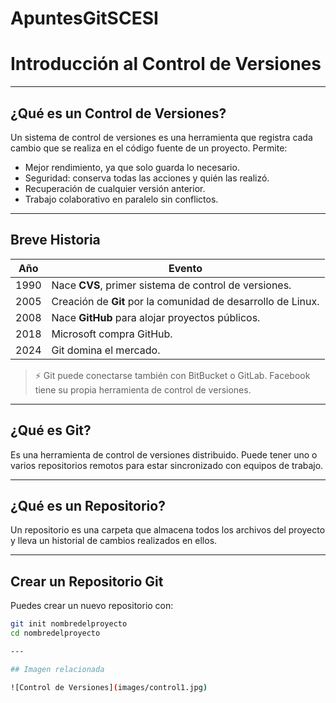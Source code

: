 # ApuntesGitSCESI

# Introducción al Control de Versiones
---

## ¿Qué es un Control de Versiones?

Un sistema de control de versiones es una herramienta que registra cada cambio que se realiza en el código fuente de un proyecto. Permite:

- Mejor rendimiento, ya que solo guarda lo necesario.
- Seguridad: conserva todas las acciones y quién las realizó.
- Recuperación de cualquier versión anterior.
- Trabajo colaborativo en paralelo sin conflictos.

---

## Breve Historia

| Año  | Evento                                  |
|------|------------------------------------------|
| 1990 | Nace **CVS**, primer sistema de control de versiones. |
| 2005 | Creación de **Git** por la comunidad de desarrollo de Linux. |
| 2008 | Nace **GitHub** para alojar proyectos públicos. |
| 2018 | Microsoft compra GitHub. |
| 2024 | Git domina el mercado. |

> ⚡ Git puede conectarse también con BitBucket o GitLab. Facebook tiene su propia herramienta de control de versiones.

---

## ¿Qué es Git?

Es una herramienta de control de versiones distribuido. Puede tener uno o varios repositorios remotos para estar sincronizado con equipos de trabajo.

---

## ¿Qué es un Repositorio?

Un repositorio es una carpeta que almacena todos los archivos del proyecto y lleva un historial de cambios realizados en ellos.

---

## Crear un Repositorio Git

Puedes crear un nuevo repositorio con:

```bash
git init nombredelproyecto
cd nombredelproyecto

---

## Imagen relacionada

![Control de Versiones](images/control1.jpg)
